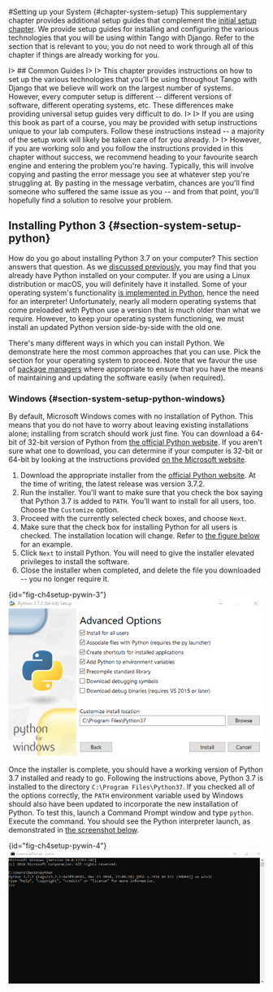 #Setting up your System {#chapter-system-setup}
This supplementary chapter provides additional setup guides that complement the [initial setup chapter](#chapter-getting-ready). We provide setup guides for installing and configuring the various technologies that you will be using within Tango with Django. Refer to the section that is relevant to you; you do not need to work through all of this chapter if things are already working for you.

I> ## Common Guides
I>
I> This chapter provides instructions on how to set up the various technologies that you'll be using throughout Tango with Django that we believe will work on the largest number of systems. However, every computer setup is different -- different versions of software, different operating systems, etc. These differences make providing universal setup guides very difficult to do.
I> 
I> If you are using this book as part of a course, you may be provided with setup instructions unique to your lab computers. Follow these instructions instead -- a majority of the setup work will likely be taken care of for you already.
I>
I> However, if you are working solo and you follow the instructions provided in this chapter without success, we recommend heading to your favourite search engine and entering the problem you're having. Typically, this will involve copying and pasting the error message you see at whatever step you're struggling at. By pasting in the message verbatim, chances are you'll find someone who suffered the same issue as you -- and from that point, you'll hopefully find a solution to resolve your problem.

## Installing Python 3 {#section-system-setup-python}
How do you go about installing Python 3.7 on your computer? This section answers that question. As we [discussed previously](#chapter-getting-ready-python3), you may find that you already have Python installed on your computer. If you are using a Linux distribution or macOS, you will definitely have it installed. Some of your operating system's functionality [is implemented in Python](http://en.wikipedia.org/wiki/Yellowdog_Updater,_Modified), hence the need for an interpreter! Unfortunately, nearly all modern operating systems that come preloaded with Python use a version that is much older than what we require. However, to keep your operating system functioning, we must install an updated Python version side-by-side with the old one.

There's many different ways in which you can install Python. We demonstrate here the most common approaches that you can use. Pick the section for your operating system to proceed. Note that we favour the use of [package managers](https://en.wikipedia.org/wiki/Package_manager) where appropriate to ensure that you have the means of maintaining and updating the software easily (when required).

### Windows {#section-system-setup-python-windows}
By default, Microsoft Windows comes with no installation of Python. This means that you do not have to worry about leaving existing installations alone; installing from scratch should work just fine. You can download a 64-bit of 32-bit version of Python from [the official Python website](http://www.python.org/download/). If you aren't sure what one to download, you can determine if your computer is 32-bit or 64-bit by looking at the instructions provided [on the Microsoft website](https://support.microsoft.com/en-gb/help/13443/windows-which-operating-system).

1. Download the appropriate installer from the [official Python website](http://www.python.org/download/). At the time of writing, the latest release was version 3.7.2.
2. Run the installer. You'll want to make sure that you check the box saying that Python 3.7 is added to `PATH`. You'll want to install for all users, too. Choose the `Customize` option.
3. Proceed with the currently selected check boxes, and choose `Next`.
4. Make sure that the check box for installing Python for all users is checked. The installation location will change. Refer to [the figure below](#fig-ch4setup-pywin-3) for an example.
5. Click `Next` to install Python. You will need to give the installer elevated privileges to install the software.
6. Close the installer when completed, and delete the file you downloaded -- you no longer require it.

{id="fig-ch4setup-pywin-3"}
![Configuring Python 3.7.2 on Windows 10 x64 -- allowing the installation to be run by all users.](images/chsetup-pywin-3.png)

Once the installer is complete, you should have a working version of Python 3.7 installed and ready to go. Following the instructions above, Python 3.7 is installed to the directory `C:\Program Files\Python37`. If you checked all of the options correctly, the `PATH` environment variable used by Windows should also have been updated to incorporate the new installation of Python. To test this, launch a Command Prompt window and type `python`. Execute the command. You should see the Python interpreter launch, as demonstrated in [the screenshot below](#fig-ch4setup-pywin-4).

{id="fig-ch4setup-pywin-4"}
![A successful Python installation on Windows 10 x64. Note the correct version of the Python interpreter, 3.7.2, is launched.](images/chsetup-pywin-4.png)
